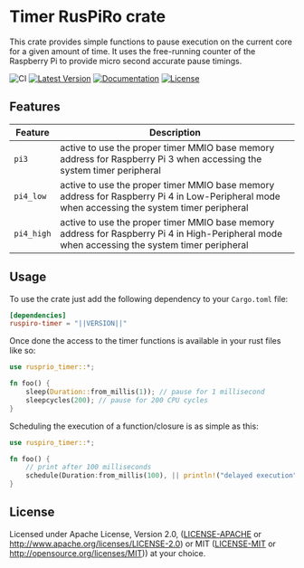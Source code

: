 # Timer RusPiRo crate

This crate provides simple functions to pause execution on the current core for a given amount of time. It uses the
free-running counter of the Raspberry Pi to provide micro second accurate pause timings.

![CI](https://github.com/RusPiRo/ruspiro-timer/workflows/CI/badge.svg?branch=development)
[![Latest Version](https://img.shields.io/crates/v/ruspiro-timer.svg)](https://crates.io/crates/ruspiro-timer)
[![Documentation](https://docs.rs/ruspiro-timer/badge.svg)](https://docs.rs/ruspiro-timer)
[![License](https://img.shields.io/crates/l/ruspiro-timer.svg)](https://github.com/RusPiRo/ruspiro-timer#license)

## Features

Feature    | Description
-----------|------------------------------------------------------------------------------
`pi3`      | active to use the proper timer MMIO base memory address for Raspberry Pi 3 when accessing the system timer peripheral
`pi4_low`  | active to use the proper timer MMIO base memory address for Raspberry Pi 4 in Low-Peripheral mode when accessing the system timer peripheral
`pi4_high` | active to use the proper timer MMIO base memory address for Raspberry Pi 4 in High-Peripheral mode when accessing the system timer peripheral

## Usage

To use the crate just add the following dependency to your ``Cargo.toml`` file:

```toml
[dependencies]
ruspiro-timer = "||VERSION||"
```

Once done the access to the timer functions is available in your rust files like so:

```rust
use rusprio_timer::*;

fn foo() {
    sleep(Duration::from_millis(1)); // pause for 1 millisecond
    sleepcycles(200); // pause for 200 CPU cycles
}
```

Scheduling the execution of a function/closure is as simple as this:

```rust
use ruspiro_timer::*;

fn foo() {
    // print after 100 milliseconds
    schedule(Duration:from_millis(100), || println!("delayed execution"));
}
```

## License

Licensed under Apache License, Version 2.0, ([LICENSE-APACHE](LICENSE-APACHE) or http://www.apache.org/licenses/LICENSE-2.0) or MIT ([LICENSE-MIT](LICENSE-MIT) or http://opensource.org/licenses/MIT)) at your choice.
